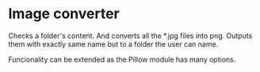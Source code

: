<h1>Image converter</h1>

Checks a folder's content. And converts all the *.jpg files into png. 
Outputs them with exactly same name but to a folder the user can name. 


Funcionality can be extended as the Pillow module has many options.

